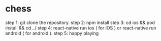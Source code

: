 # chess

step 1: git clone the repository.
step 2: npm install
step 3: cd ios && pod install && cd ../
step 4: react-native run ios ( for IOS ) or react-native run android ( for android ).
step 5: happy playing
